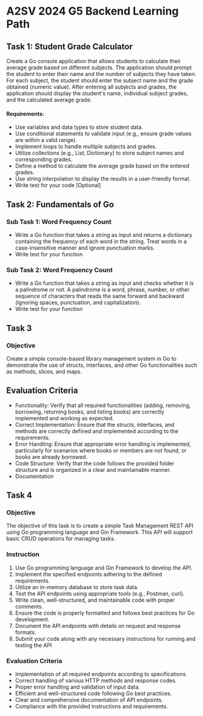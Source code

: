 # A2SV 2024 G5 Backend Learning Path

## Task 1: Student Grade Calculator

Create a Go console application that allows students to calculate their average grade based on different subjects. The application should prompt the student to enter their name and the number of subjects they have taken. For each subject, the student should enter the subject name and the grade obtained (numeric value). After entering all subjects and grades, the application should display the student's name, individual subject grades, and the calculated average grade.

#### Requirements:

- Use variables and data types to store student data.
- Use conditional statements to validate input (e.g., ensure grade values are within a valid range).
- Implement loops to handle multiple subjects and grades.
- Utilize collections (e.g., List, Dictionary) to store subject names and corresponding grades.
- Define a method to calculate the average grade based on the entered grades.
- Use string interpolation to display the results in a user-friendly format.
- Write test for your code [Optional]

## Task 2: Fundamentals of Go

### Sub Task 1: Word Frequency Count

- Write a Go function that takes a string as input and returns a dictionary containing the frequency of each word in the string. Treat words in a case-insensitive manner and ignore punctuation marks.
- Write test for your function

### Sub Task 2: Word Frequency Count

- Write a Go function that takes a string as input and checks whether it is a palindrome or not. A palindrome is a word, phrase, number, or other sequence of characters that reads the same forward and backward (ignoring spaces, punctuation, and capitalization).
- Write test for your function

## Task 3

### Objective

Create a simple console-based library management system in Go to demonstrate the use of structs, interfaces, and other Go functionalities such as methods, slices, and maps.

## Evaluation Criteria

- Functionality: Verify that all required functionalities (adding, removing, borrowing, returning books, and listing books) are correctly implemented and working as expected.
- Correct Implementation: Ensure that the structs, interfaces, and methods are correctly defined and implemented according to the requirements.
- Error Handling: Ensure that appropriate error handling is implemented, particularly for scenarios where books or members are not found, or books are already borrowed.
- Code Structure: Verify that the code follows the provided folder structure and is organized in a clear and maintainable manner.
- Documentation

## Task 4

### Objective

The objective of this task is to create a simple Task Management REST API using Go
programming language and Gin Framework. This API will support basic CRUD operations for
managing tasks.

### Instruction

1. Use Go programming language and Gin Framework to develop the API.
2. Implement the specified endpoints adhering to the defined requirements.
3. Utilize an in-memory database to store task data.
4. Test the API endpoints using appropriate tools (e.g., Postman, curl).
5. Write clean, well-structured, and maintainable code with proper comments.
6. Ensure the code is properly formatted and follows best practices for Go development.
7. Document the API endpoints with details on request and response formats.
8. Submit your code along with any necessary instructions for running and testing the API

### Evaluation Criteria

- Implementation of all required endpoints according to specifications.
- Correct handling of various HTTP methods and response codes.
- Proper error handling and validation of input data.
- Efficient and well-structured code following Go best practices.
- Clear and comprehensive documentation of API endpoints.
- Compliance with the provided instructions and requirements.

